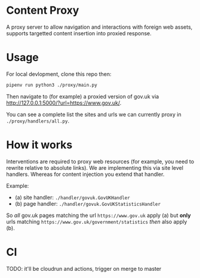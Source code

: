 # Content Proxy

A proxy server to allow navigation and interactions with foreign web assets, supports targetted content insertion into proxied response.

# Usage

For local devlopment, clone this repo then:

```bash
pipenv run python3 ./proxy/main.py
```

Then navigate to (for example) a proxied version of gov.uk via http://127.0.0.1:5000/?url=https://www.gov.uk/.

You can see a complete list the sites and urls we can currently proxy in `./proxy/handlers/all.py`.

# How it works

Interventions are required to proxy web resources (for example, you need to rewrite relative to absolute links). We are implementing this via site level handlers. Whereas for content injection you extend that handler.

Example:
* (a) site handler: `./handler/govuk.GovUKHandler`
* (b) page handler: `./handler/govuk.GovUKStatisticsHandler`


So _all_ gov.uk pages matching the url `https://www.gov.uk` apply (a) but **only** urls matching `https://www.gov.uk/government/statistics` _then_ also apply (b).


# CI

TODO: it'll be cloudrun and actions, trigger on merge to master